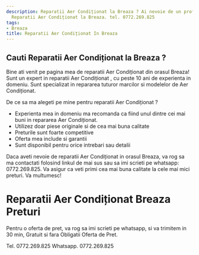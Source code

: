 ```yaml
---
description: Reparatii Aer Condiționat la Breaza ? Ai nevoie de un profesionist in
  Reparatii Aer Condiționat la Breaza. tel. 0772.269.825
tags:
- Breaza
title: Reparatii Aer Condiționat In Breaza
---
```



## Cauti Reparatii Aer Condiționat la Breaza ?

Bine ati venit pe pagina mea de reparatii Aer Condiționat din orasul Breaza! 
Sunt un expert in reparatii Aer Condiționat , cu peste 10 ani de experienta in domeniu. Sunt specializat in repararea tuturor marcilor si modelelor de Aer Condiționat. 

De ce sa ma alegeti pe mine pentru reparatii Aer Condiționat ? 

- Experienta mea in domeniu ma recomanda ca fiind unul dintre cei mai buni in repararea Aer Condiționat. 
- Utilizez doar piese originale si de cea mai buna calitate 
- Preturile sunt foarte competitive 
- Oferta mea include si garantii 
- Sunt disponibil pentru orice intrebari sau detalii 

Daca aveti nevoie de reparatii Aer Condiționat in orasul Breaza, va rog sa ma contactati folosind linkul de mai sus sau sa imi scrieti pe whatsapp: 0772.269.825. 
Va asigur ca veti primi cea mai buna calitate la cele mai mici preturi. 
Va multumesc!

# Reparatii Aer Condiționat Breaza Preturi
Pentru o oferta de pret, va rog sa imi scrieti pe whatsapp, si va trimitem in 30 min, Gratuit si fara Obligatii Oferta de Pret.

Tel. 0772.269.825
Whatsapp. 0772.269.825